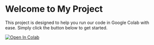 # Welcome to My Project

This project is designed to help you run our code in Google Colab with ease. Simply click the button below to get started.

[![Open In Colab](https://colab.research.google.com/assets/colab-badge.svg)](https://colab.research.google.com/drive/1dfhddZvsHTjcIWHjBlGuVgDFl0g_cd_6?usp=sharing)
